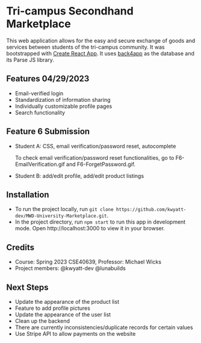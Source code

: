 # Tri-campus Secondhand Marketplace

This web application allows for the easy and secure exchange of goods and services between students of the tri-campus community. It was bootstrapped with [Create React App](https://github.com/facebook/create-react-app). It uses [back4app](https://github.com/back4app) as the database and its Parse JS library. 

## Features 04/29/2023
- Email-verified login
- Standardization of information sharing
- Individually customizable profile pages
- Search functionality

## Feature 6 Submission
- Student A: CSS, email verification/password reset, autocomplete

  To check email verification/password reset functionalities, go to F6-EmailVerification.gif and F6-ForgetPassword.gif. 
- Student B: add/edit profile, add/edit product listings

## Installation
- To run the project locally, run `git clone https://github.com/kwyatt-dev/MWD-University-Marketplace.git`.
- In the project directory, run `npm start` to run this app in development mode. Open http://localhost:3000 to view it in your browser.

## Credits
- Course: Spring 2023 CSE40639, Professor: Michael Wicks
- Project members: @kwyatt-dev @lunabuilds

## Next Steps
- Update the appearance of the product list
- Feature to add profile pictures
- Update the appearance of the user list
- Clean up the backend
- There are currently inconsistencies/duplicate records for certain values
- Use Stripe API to allow payments on the website
